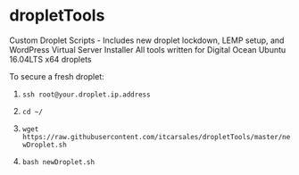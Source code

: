 # dropletTools
Custom Droplet Scripts - Includes new droplet lockdown, LEMP setup, and WordPress Virtual Server Installer
All tools written for Digital Ocean Ubuntu 16.04LTS x64 droplets

To secure a fresh droplet:
1) ```ssh root@your.droplet.ip.address```

2) ```cd ~/```

3) ```wget https://raw.githubusercontent.com/itcarsales/dropletTools/master/newDroplet.sh```

4) ```bash newDroplet.sh```
